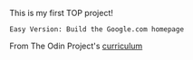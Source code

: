 This is my first TOP project! 

    Easy Version: Build the Google.com homepage

From The Odin Project's [curriculum](http://www.theodinproject.com/courses/web-development-101/lessons/html-css)